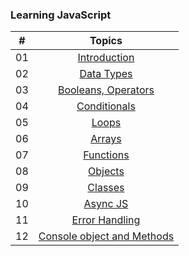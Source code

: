 ### Learning JavaScript

| #     |                                                                       Topics                                                                        |
| ----- | :-------------------------------------------------------------------------------------------------------------------------------------------------: |
| 01    |                                                             [Introduction](./JS/JS.md)                                                              |
| 02    |                                               [Data Types](./data-type.md)                                                               |
| 03    |                             [Booleans, Operators](./operators.md)                                                                         |
| 04    |                                            [Conditionals](./Conditionals.md)                                                     |
| 05    |                                            [Loops](./Loops.md)                                                                   |  
| 06    |                                            [Arrays](./arrays.md)                                                                   |
| 07    |                                            [Functions](./functions.md)                                                                   |
| 08    |                                            [Objects](./objects.md)                                                                   |
| 09    |                                            [Classes](./classes.md)                                                                   |
| 10    |                                            [Async JS](./asyncjs.md)                                                                   |
| 11    |                                            [Error Handling](./error-handling.md)                                                                   |
| 12    |                                            [Console object and Methods](./console.md)                                                                   |